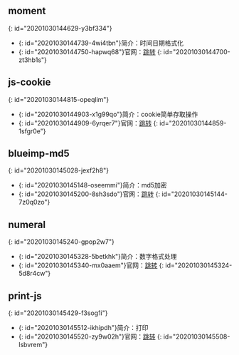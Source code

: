## moment
{: id="20201030144629-y3bf334"}

* {: id="20201030144739-4wi4tbn"}简介：时间日期格式化
* {: id="20201030144750-hapwq68"}官网：[跳转](http://momentjs.cn/)
{: id="20201030144700-zt3hb1s"}

## js-cookie
{: id="20201030144815-opeqlim"}

* {: id="20201030144903-x1g99qo"}简介：cookie简单存取操作
* {: id="20201030144909-6yrqer7"}官网：[跳转](https://www.npmjs.com/package/js-cookie)
{: id="20201030144859-1sfgr0e"}

## blueimp-md5
{: id="20201030145028-jexf2h8"}

* {: id="20201030145148-oseemmi"}简介：md5加密
* {: id="20201030145200-8sh3sdo"}官网：[跳转](https://www.npmjs.com/package/blueimp-md5)
{: id="20201030145144-7z0q0zo"}

## numeral
{: id="20201030145240-gpop2w7"}

* {: id="20201030145328-5betkhk"}简介：数字格式处理
* {: id="20201030145340-mx0aaem"}官网：[跳转](http://numeraljs.com/)
{: id="20201030145324-5d8r4cw"}

## print-js
{: id="20201030145429-f3sog1i"}

* {: id="20201030145512-ikhipdh"}简介：打印
* {: id="20201030145520-zy9w02h"}官网：[跳转]()
{: id="20201030145508-lsbvrem"}
